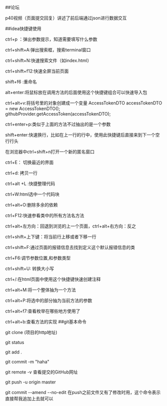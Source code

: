 ##论坛

p40视频（页面提交回复）讲述了前后端通过json进行数据交互

##idea快捷键使用

ctrl+p ：弹出参数提示，知道需要填写什么参数

ctrl+shift+A:弹出搜索框，搜索terminal窗口

ctrl+shift+N:快速搜索文件（如index.html）

ctrl+shift+f12:快速全屏当前页面

shift+f6 :重命名

alt+enter:将鼠标放在调用方法的后面使用这个快捷键组合可以快速导入包

ctrl+alt+v:将括号里的对象创建成一个变量
AccessTokenDTO accessTokenDTO = new AccessTokenDTO();
githubProvider.getAccessToken(accessTokenDTO);

ctrl+enter+p:类似于上面的方法不过抽出的是一个参数

shift+enter:快速换行，比如在上一行的行中，使用此快捷键后直接来到下一个空行行头

在浏览器中ctrl+shift+n打开一个新的匿名窗口

ctrl+E： 切换最近的界面

ctrl+d: 拷贝一行

ctrl+alt +L :快捷整理代码

ctrl+W:html选中一个代码块

ctrl+alt+O:删除多余的依赖

ctrl+F12:快速参看类中的所有方法名方法

ctrl+alt+左方向：回退到浏览的上一个页面，ctrl+alt+右方向：反之

ctrl+shift+上下键：将当前行上移或者下移一行

ctrl+shift+F:通过页面的报错信息去找到定义这个默认报错信息的类

ctrl+F6:调节参数位置,和参数类型

ctrl+shift+U: 转换大小写

ctrl+/:在html页面中使用这个快捷键快速创建注释

ctrl+alt+M:将一个整体抽为一个方法

ctrl+alt+P:将选中的部分抽为当前方法的参数

ctrl+alt+f7:查看枚举在哪些地方使用了

ctrl+alt+b:查看方法的实现
##git基本命令

git clone (项目的http地址)

git status

git add .

git commit -m "haha"

git remote -v 查看提交的GitHub网址

git push -u origin master

git commit --amend --no-edit 在push之前文件又有了修改时用，这个命令表示直接帮我追加上去就可以
